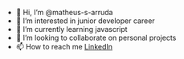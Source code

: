 - 👋 Hi, I’m @matheus-s-arruda
- 👀 I’m interested in junior developer career
- 🌱 I’m currently learning javascript
- 💞️ I’m looking to collaborate on personal projects
- 📫 How to reach me [LinkedIn](https://www.linkedin.com/mwlite/in/matheus-arruda-71a9a4183)

<!---
matheus-s-arruda/matheus-s-arruda is a ✨ special ✨ repository because its `README.md` (this file) appears on your GitHub profile.
You can click the Preview link to take a look at your changes.
--->
